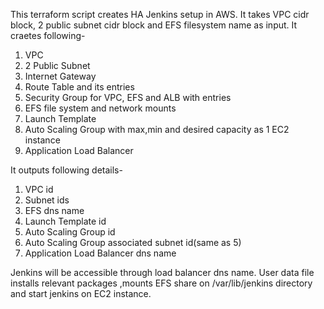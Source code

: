 This terraform script creates HA Jenkins setup in AWS.
It takes VPC cidr block, 2 public subnet cidr block and EFS filesystem name as input. It craetes following-

1. VPC
2. 2 Public Subnet
3. Internet Gateway
4. Route Table and its entries
5. Security Group for VPC, EFS and ALB with entries
6. EFS file system and network mounts
7. Launch Template
8. Auto Scaling Group with max,min and desired capacity as 1 EC2 instance
9. Application Load Balancer

It outputs following details-

1. VPC id
2. Subnet ids
3. EFS dns name
4. Launch Template id
5. Auto Scaling Group id
6. Auto Scaling Group associated subnet id(same as 5)
7. Application Load Balancer dns name

Jenkins will be accessible through load balancer dns name. User data file installs relevant packages ,mounts EFS share on /var/lib/jenkins directory and start jenkins on EC2 instance.